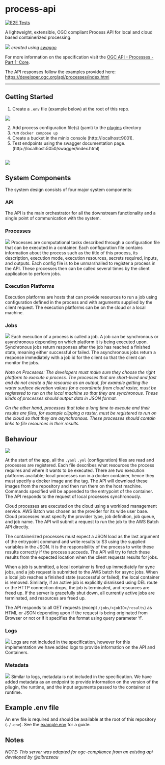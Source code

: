 # process-api

[![E2E Tests](https://github.com/dewberry/process-api/actions/workflows/e2e-tests.yml/badge.svg?event=push)](https://github.com/Dewberry/process-api/actions/workflows/e2e-tests.yml)

A lightweight, extensible, OGC compliant Process API for local and cloud based containerized processing.

![](/docs/swagger-screenshot.png)
*created using [swaggo](https://github.com/swaggo/swag)*

For more information on the specification visit the [OGC API - Processes - Part 1: Core](https://docs.ogc.org/is/18-062r2/18-062r2.html#toc0).

The API responses follow the examples provided here:
https://developer.ogc.org/api/processes/index.html

---

## Getting Started

1. Create a `.env` file (example below) at the root of this repo.

![](imgs/getting-started.gif)

2. Add process configuration file(s) (yaml) to the [plugins](plugins/) directory
3. run `docker compose up`
3. Create a bucket in the minio console (http://localhost:9001).
4. Test endpoints using the swagger documentation page. (http://localhost:5050/swagger/index.html)

![](imgs/swagger-demo.gif)
---

## System Components

The system design consists of four major system components:

### API
The API is the main orchestrator for all the downstream functionality and a single point of communication with the system.

### Processes
![](imgs/processes.png)
Processes are computational tasks described through a configuration file that can be executed in a container. Each configuration file contains information about the process such as the title of this process, its description, execution mode, execution resources, secrets required, inputs, and outputs. Each config file is to be unmarshalled to register a process in the API. These processes then can be called several times by the client application to perform jobs.

### Execution Platforms
Execution platforms are hosts that can provide resources to run a job using configuration defined in the process and with arguments supplied by the client request. The execution platforms can be on the cloud or a local machine.

### Jobs
![](imgs/jobs.png)
Each execution of a process is called a job. A job can be synchronous or asynchronous depending on which platform it is being executed upon. Synchronous jobs return responses after the job has reached a finished state, meaning either successful or failed. The asynchronous jobs return a response immediately with a job id for the client so that the client can monitor the jobs.

*Note on Procesess: The developers must make sure they choose the right platform to execute a process. The processes that are short-lived and fast and do not create a file resource as an output, for example getting the water surface elevation values for a coordinate from cloud raster, must be registered to run on the local machine so that they are synchronous. These kinds of processes should output data in JSON format.*

*On the other hand, processes that take a long time to execute and their results are files, for example clipping a raster, must be registered to run on the cloud so that they are asynchronous. These processes should contain links to file resources in their results.*


## Behaviour

![](imgs/design.svg)

At the start of the app, all the `.yaml` `.yml` (configuration) files are read and processes are registered. Each file describes what resources the process requires and where it wants to be executed. There are two execution platforms available; local processes run in a docker container, hence they must specify a docker image and the tag. The API will download these images from the repository and then run them on the host machine. Commands specified will be appended to the entrypoint of the container. The API responds to the request of local processes synchronously.

Cloud processes are executed on the cloud using a workload management service. AWS Batch was chosen as the provider for its wide user base. Cloud processes must specify the provider type, job definition, job queue, and job name. The API will submit a request to run the job to the AWS Batch API directly.

The containerized processes must expect a JSON load as the last argument of the entrypoint command and write results to S3 using the supplied variables in the JSON. It is the responsibility of the process to write these results correctly if the process succeeds. The API will try to fetch these results from the expected location when the client requests results for jobs.

When a job is submitted, a local container is fired up immediately for sync jobs, and a job request is submitted to the AWS batch for async jobs. When a local job reaches a finished state (successful or failed), the local container is removed. Similarly, if an active job is explicitly dismissed using DEL route or the HTTP connection drops, the job is terminated, and resources are freed up. If the server is gracefully shut down, all currently active jobs are terminated, and resources are freed up.

The API responds to all GET requests (except `/jobs/<jobID>/results`) as HTML or JSON depending upon if the request is being originated from Browser or not or if it specifies the format using query parameter ‘f’.

### Logs
![](imgs/logs.png)
Logs are not included in the specification, however for this implementation we have added logs to provide information on the API and Containers.

### Metadata
![](imgs/metadata.png)
Similar to logs, metadata is not included in the specification. We have added metadata as an endpoint to provide information on the version of the pliugin, the runtime, and the input arguments passed to the container at runtime.

## Example .env file

An env file is required and should be available at the root of this repository (`./.env`). See the [example.env](example.env) for a guide.

## Notes
*NOTE: This server was adapted for ogc-compliance from an existing api developed by @albrazeau*